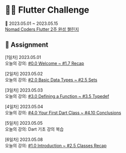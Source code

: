 # 👩‍💻 Flutter Challenge

📅 2023.05.01 ~ 2023.05.15  
[Nomad Coders Flutter 2주 완성 챌린지](https://nomadcoders.co/c/flutter-challenge/lobby)

## 📝 Assignment

[1일차] 2023.05.01  
오늘의 강의: [#0.0 Welcome ~ #1.7 Recap](https://nomadcoders.co/dart-for-beginners/lectures/4090)  

[2일차] 2023.05.02  
오늘의 강의: [#2.0 Basic Data Types ~ #2.5 Sets](https://nomadcoders.co/dart-for-beginners/lectures/4101)  

[3일차] 2023.05.03  
오늘의 강의: [#3.0 Defining a Function ~ #3.5 Typedef](https://nomadcoders.co/dart-for-beginners/lectures/4107)  

[4일차] 2023.05.04  
오늘의 강의: [#4.0 Your First Dart Class ~ #4.10 Conclusions](https://nomadcoders.co/dart-for-beginners/lectures/4113)  

[5일차] 2023.05.05   
오늘의 강의: Dart 기초 강의 복습  

[6일차] 2023.05.08   
오늘의 강의: [#1.0 Introduction ~ #2.5 Classes Recap](https://nomadcoders.co/flutter-for-beginners/lectures/4127)  
